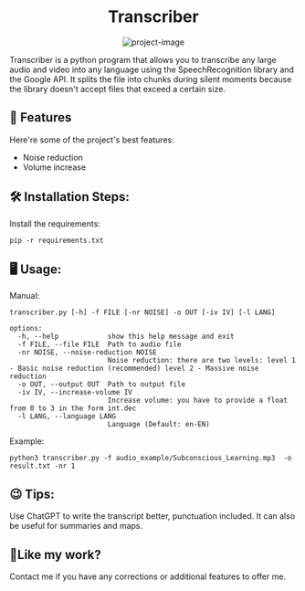 <h1 align="center" id="title">Transcriber</h1>

<p align="center"><img src="https://img.shields.io/badge/Python-3.10-3776AB.svg?style=flat&amp;logo=python&amp;logoColor=white)](https://www.python.org" alt="project-image"></p>

<p id="description">Transcriber is a python program that allows you to transcribe any large audio and video into any language using the SpeechRecognition library and the Google API. It splits the file into chunks during silent moments because the library doesn't accept files that exceed a certain size.</p>

  
  
<h2>🧐 Features</h2>

Here're some of the project's best features:

*   Noise reduction
*   Volume increase

<h2>🛠️ Installation Steps:</h2>

<p>Install the requirements:</p>

```
pip -r requirements.txt
```

<h2>🖥️ Usage: </h2>
<p>Manual:</p>


```
transcriber.py [-h] -f FILE [-nr NOISE] -o OUT [-iv IV] [-l LANG]

options:
  -h, --help            show this help message and exit
  -f FILE, --file FILE  Path to audio file
  -nr NOISE, --noise-reduction NOISE
                        Noise reduction: there are two levels: level 1 - Basic noise reduction (recommended) level 2 - Massive noise reduction
  -o OUT, --output OUT  Path to output file
  -iv IV, --increase-volume IV
                        Increase volume: you have to provide a float from 0 to 3 in the form int.dec
  -l LANG, --language LANG
                        Language (Default: en-EN)
 ```
 
 <p>Example: </p>
 
 ```
 python3 transcriber.py -f audio_example/Subconscious_Learning.mp3  -o result.txt -nr 1
 ```

<h2>😉 Tips: </h2>

Use ChatGPT to write the transcript better, punctuation included. It can also be useful for summaries and maps.

<h2>💖Like my work?</h2>

Contact me if you have any corrections or additional features to offer me.
